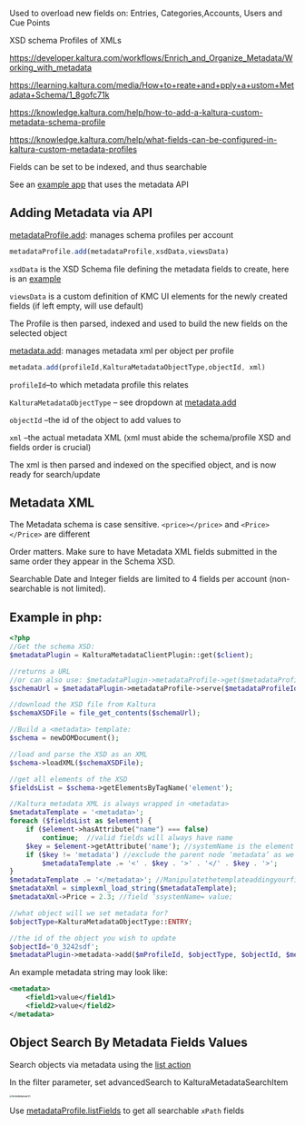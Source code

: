 Used to overload new fields on: Entries, Categories,Accounts, Users and Cue Points

XSD schema Profiles of XMLs

https://developer.kaltura.com/workflows/Enrich_and_Organize_Metadata/Working_with_metadata



https://learning.kaltura.com/media/How+to+reate+and+pply+a+ustom+Metadata+Schema/1_8gofc71k

https://knowledge.kaltura.com/help/how-to-add-a-kaltura-custom-metadata-schema-profile

https://knowledge.kaltura.com/help/what-fields-can-be-configured-in-kaltura-custom-metadata-profiles



Fields can be set to be indexed, and thus searchable

See an [example app](https://github.com/kaltura/Kaltura-Paid-Content-Gallery-With-PayPal-Sample-App/blob/master/AccountWizard/setupAccount.php) that uses the metadata API 



## Adding Metadata via API

[metadataProfile.add](https://developer.kaltura.com/console/service/metadataProfile/action/add): manages schema profiles per account

```javascript
metadataProfile.add(metadataProfile,xsdData,viewsData)
```

`xsdData` is the XSD Schema file defining the metadata fields to create, here is an [example](https://github.com/kaltura/Kaltura-Paid-Content-Gallery-With-PayPal-Sample-App/blob/master/AccountWizard/paypalSchema.sdx)

`viewsData` is a custom definition of KMC UI elements for the newly created fields (if left empty, will use default)

The Profile is then parsed, indexed and used to build the new fields on the selected object



[metadata.add](https://developer.kaltura.com/console/service/metadata/action/add): manages metadata xml per object per profile

```javascript
metadata.add(profileId,KalturaMetadataObjectType,objectId, xml)
```

`profileId`–to which metadata profile this relates

`KalturaMetadataObjectType` – see dropdown at [metadata.add](https://developer.kaltura.com/console/service/metadata/action/add)

`objectId` –the id of the object to add values to

`xml` –the actual metadata XML (xml must abide the schema/profile XSD and fields order is crucial)

The xml is then parsed and indexed on the specified object, and is now ready for search/update



## Metadata XML

The Metadata schema is case sensitive. `<price></price>` and `<Price></Price>` are different 

Order matters. Make sure to have Metadata XML fields submitted in the same order they appear in the Schema XSD. 

Searchable Date and Integer fields are limited to 4 fields per account (non-searchable is not limited). 

## Example in php:

```php
<?php
//Get the schema XSD:
$metadataPlugin = KalturaMetadataClientPlugin::get($client);

//returns a URL
//or can also use: $metadataPlugin->metadataProfile->get($metadataProfileId)->xsd
$schemaUrl = $metadataPlugin->metadataProfile->serve($metadataProfileId);

//download the XSD file from Kaltura
$schemaXSDFile = file_get_contents($schemaUrl);

//Build a <metadata> template:
$schema = newDOMDocument();

//load and parse the XSD as an XML
$schema->loadXML($schemaXSDFile);

//get all elements of the XSD
$fieldsList = $schema->getElementsByTagName('element');

//Kaltura metadata XML is always wrapped in <metadata>
$metadataTemplate = '<metadata>';
foreach ($fieldsList as $element) {
    if ($element->hasAttribute("name") === false)
        continue;  //valid fields will always have name
    $key = $element->getAttribute('name'); //systemName is the element’s name, not key nor id
    if ($key != 'metadata') //exclude the parent node ‘metadata’ as we’re manually creating it
        $metadataTemplate .= '<' . $key . '>' . '</' . $key . '>';
}
$metadataTemplate .= '</metadata>'; //Manipulatethetemplateaddingyourfieldsvalues:
$metadataXml = simplexml_load_string($metadataTemplate);
$metadataXml->Price = 2.3; //field ’ssystemName= value;

//what object will we set metadata for?
$objectType=KalturaMetadataObjectType::ENTRY;

//the id of the object you wish to update
$objectId='0_3242sdf';
$metadataPlugin->metadata->add($mProfileId, $objectType, $objectId, $metadataXml->asXML())
```

An example metadata string may look like:

```xml
<metadata>
	<field1>value</field1>
	<field2>value</field2>
</metadata>
```



## Object Search By Metadata Fields Values

Search objects via metadata using the [list action](https://developer.kaltura.com/console/service/media/action/list) 

In the filter parameter, set advancedSearch to KalturaMetadataSearchItem

<img src="/assets/images/metadatasearch.png" alt="metadatasearch" style="zoom:30%;" />

Use [metadataProfile.listFields](https://developer.kaltura.com/console/service/metadataProfile/action/listFields) to get all searchable `xPath` fields

